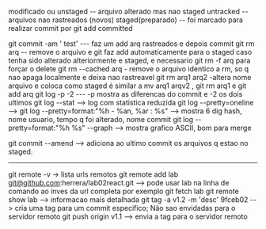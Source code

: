 modificado ou unstaged -- arquivo alterado mas nao staged 
untracked -- arquivos nao rastreados (novos)
staged(preparado) -- foi marcado para realizar commit por git add
committed 

git commit -am ' test'  --- faz um add arq rastreados e depois commit 
git rm arq   -- remove o arquivo e git faz add automaticamente para o staged 
    caso tenha sido alterado alteriormente e staged,  e necessario git rm -f arq  para forçar o delete
 git rm --cached arq  - remove o arquivo identico a rm, so q nao apaga localmente e deixa nao rastreavel
 git rm arq1 arq2  -altera nome arquivo e coloca como staged
     é similar a mv arq1 arqv2 , git rm arq1 e git add arq
 git log -p -2   --- -p  mostra as diferencas do commit e -2 os dois ultimos
 git log --stat  --> log com statistica reduzida
 git log --pretty=oneline  -->
 git log --pretty=format:"%h - %an, %ar : %s"  --> mostra 6 dig hash, nome usuario, tempo q foi alterado, nome commit
 git log --pretty=format:"%h %s" --graph  --> mostra grafico ASCII, bom para merge

git commit --amend --> adiciona ao ultimo commit os arquivos q estao no staged. 

-----------------------------------------------------------------------------------
git remote -v -> lista urls remotos 
git remote add lab  git@github.com:herrera/lab02react.git --> pode usar lab na linha de comando ao inves da url completa
                                                       por exemplo git fetch lab
git remote show lab --> informacao mais detalhada
git tag -a v1.2 -m 'desc' 9fceb02 --> cria uma tag para um commit especifico; Não sao envidadas para o servidor remoto
git push origin v1.1 --> envia a tag para o servidor remoto




